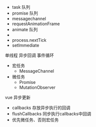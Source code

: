- task 队列
- promise 队列
- messagechannel
- requestAnimationFrame 
- animate 队列
- 
- process.nextTick
- setImmediate




单线程
异步回调
事件循环

- 宏任务
  - MessageChannel
- 微任务
  - Promise
  - MutationObserver

vue 异步更新
- callbacks 存放异步执行的回调
- flushCallbacks 同步执行callbacks中回调 
- 优先微任务、否则宏任务